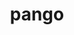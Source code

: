 ---
title: "pango"
layout: cache
categories: [package, develop]
meta: {"versions": ["1.52.2"], "compilers": ["gcc@=11.4.0"], "oss": ["ubuntu22.04"], "platforms": ["linux"], "targets": ["x86_64_v3"], "stacks": ["e4s", "root"], "num_specs": 7, "num_specs_by_stack": {"e4s": 7, "root": 7}}
spec_details: [{"hash": "7ipzwknw6tmbyw2dg4sx66rteqnl7z53", "compiler": "gcc@=11.4.0", "versions": ["1.52.2"], "os": "ubuntu22.04", "platform": "linux", "target": "x86_64_v3", "variants": ["+X", "build_system=meson", "buildtype=release", "default_library=shared", "~strip"], "stacks": ["e4s", "root"], "size": "-", "tarball": "https://binaries.spack.io/develop/build_cache/linux-ubuntu22.04-x86_64_v3/gcc-11.4.0/pango-1.52.2/linux-ubuntu22.04-x86_64_v3-gcc-11.4.0-pango-1.52.2-7ipzwknw6tmbyw2dg4sx66rteqnl7z53.spack"}, {"hash": "byoqwfm3gnyk6jpckecdg4o32jsy4ele", "compiler": "gcc@=11.4.0", "versions": ["1.52.2"], "os": "ubuntu22.04", "platform": "linux", "target": "x86_64_v3", "variants": ["+X", "build_system=meson", "buildtype=release", "default_library=shared", "~strip"], "stacks": ["e4s", "root"], "size": "-", "tarball": "https://binaries.spack.io/develop/build_cache/linux-ubuntu22.04-x86_64_v3/gcc-11.4.0/pango-1.52.2/linux-ubuntu22.04-x86_64_v3-gcc-11.4.0-pango-1.52.2-byoqwfm3gnyk6jpckecdg4o32jsy4ele.spack"}, {"hash": "ic2riigkbwa6o5exuloz6puvd54i3zia", "compiler": "gcc@=11.4.0", "versions": ["1.52.2"], "os": "ubuntu22.04", "platform": "linux", "target": "x86_64_v3", "variants": ["+X", "build_system=meson", "buildtype=release", "default_library=shared", "~strip"], "stacks": ["e4s", "root"], "size": "-", "tarball": "https://binaries.spack.io/develop/build_cache/linux-ubuntu22.04-x86_64_v3/gcc-11.4.0/pango-1.52.2/linux-ubuntu22.04-x86_64_v3-gcc-11.4.0-pango-1.52.2-ic2riigkbwa6o5exuloz6puvd54i3zia.spack"}, {"hash": "vkqaghhzih2j64c3yqlkscbvvmf3deq3", "compiler": "gcc@=11.4.0", "versions": ["1.52.2"], "os": "ubuntu22.04", "platform": "linux", "target": "x86_64_v3", "variants": ["+X", "build_system=meson", "buildtype=release", "default_library=shared", "~strip"], "stacks": ["e4s", "root"], "size": "-", "tarball": "https://binaries.spack.io/develop/build_cache/linux-ubuntu22.04-x86_64_v3/gcc-11.4.0/pango-1.52.2/linux-ubuntu22.04-x86_64_v3-gcc-11.4.0-pango-1.52.2-vkqaghhzih2j64c3yqlkscbvvmf3deq3.spack"}, {"hash": "2jfna4nkbg2v7225f44uhpgocnl5iuww", "compiler": "gcc@=11.4.0", "versions": ["1.52.2"], "os": "ubuntu22.04", "platform": "linux", "target": "x86_64_v3", "variants": ["+X", "build_system=meson", "buildtype=release", "default_library=shared", "~strip"], "stacks": ["e4s", "root"], "size": "-", "tarball": "https://binaries.spack.io/develop/build_cache/linux-ubuntu22.04-x86_64_v3/gcc-11.4.0/pango-1.52.2/linux-ubuntu22.04-x86_64_v3-gcc-11.4.0-pango-1.52.2-2jfna4nkbg2v7225f44uhpgocnl5iuww.spack"}, {"hash": "x3fvgusx5qmchdkcbeh27oopqiel7uc5", "compiler": "gcc@=11.4.0", "versions": ["1.52.2"], "os": "ubuntu22.04", "platform": "linux", "target": "x86_64_v3", "variants": ["+X", "build_system=meson", "buildtype=release", "default_library=shared", "~strip"], "stacks": ["e4s", "root"], "size": "-", "tarball": "https://binaries.spack.io/develop/build_cache/linux-ubuntu22.04-x86_64_v3/gcc-11.4.0/pango-1.52.2/linux-ubuntu22.04-x86_64_v3-gcc-11.4.0-pango-1.52.2-x3fvgusx5qmchdkcbeh27oopqiel7uc5.spack"}, {"hash": "3ewjdaqveropgjv7i5skagvziy5p46ux", "compiler": "gcc@=11.4.0", "versions": ["1.52.2"], "os": "ubuntu22.04", "platform": "linux", "target": "x86_64_v3", "variants": ["+X", "build_system=meson", "buildtype=release", "default_library=shared", "~strip"], "stacks": ["e4s", "root"], "size": "-", "tarball": "https://binaries.spack.io/develop/build_cache/linux-ubuntu22.04-x86_64_v3/gcc-11.4.0/pango-1.52.2/linux-ubuntu22.04-x86_64_v3-gcc-11.4.0-pango-1.52.2-3ewjdaqveropgjv7i5skagvziy5p46ux.spack"}]
---